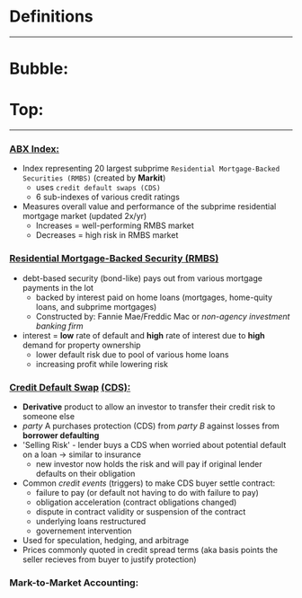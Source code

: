 # Definitions
---

# **Bubble:**


# **Top:** 
---

### [ABX Index:](https://www.investopedia.com/terms/a/abx-index.asp)
- Index representing 20 largest subprime `Residential Mortgage-Backed Securities (RMBS)` (created by **Markit**)
    - uses `credit default swaps (CDS)` 
    - 6 sub-indexes of various credit ratings 
- Measures overall value and performance of the subprime residential mortgage market (updated 2x/yr)
    - Increases = well-performing RMBS market 
    - Decreases = high risk in RMBS market 

### [Residential Mortgage-Backed Security (RMBS)](https://www.investopedia.com/terms/r/rmbs.asp)
- debt-based security (bond-like) pays out from various mortgage payments in the lot
    - backed by interest paid on home loans (mortgages, home-quity loans, and subprime mortgages) 
    - Constructed by: Fannie Mae/Freddic Mac or *non-agency investment banking firm*
- interest = **low** rate of default and **high** rate of interest due to **high** demand for property ownership 
    - lower default risk due to pool of various home loans 
    - increasing profit while lowering risk 

### [Credit Default Swap](https://www.investopedia.com/terms/c/creditdefaultswap.asp) [(CDS):](https://www.cfainstitute.org/en/membership/professional-development/refresher-readings/credit-default-swaps)
- **Derivative** product to allow an investor to transfer their credit risk to someone else
- *party* A purchases protection (CDS) from *party B* against losses from **borrower defaulting**
- 'Selling Risk' - lender buys a CDS when worried about potential default on a loan -> similar to insurance 
    - new investor now holds the risk and will pay if original lender defaults on their obligation 
- Common *credit events* (triggers) to make CDS buyer settle contract: 
    - failure to pay (or default not having to do with failure to pay)
    - obligation acceleration (contract obligations changed)
    - dispute in contract validity or suspension of the contract 
    - underlying loans restructured 
    - governement intervention 
- Used for speculation, hedging, and arbitrage
- Prices commonly quoted in credit spread terms (aka basis points the seller recieves from buyer to justify protection)


### Mark-to-Market Accounting: 



